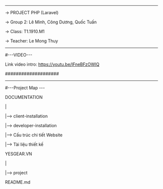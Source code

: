 ******************************************

-> PROJECT PHP (Laravel)

-> Group 2: Lê Minh, Công Dương, Quốc Tuấn

-> Class: T1.1910.M1

-> Teacher: Le Mong Thuy

******************************************

#---VIDEO---

Link video intro: https://youtu.be/lFneBFzOWlQ

####################

******************************************

#---Project Map ---

DOCUMENTATION

|

|--> client-installation

|--> developer-installation

|--> Cấu trúc chi tiết Website

|--> Tài liệu thiết kế

YESGEAR.VN

|

|--> project

README.md


